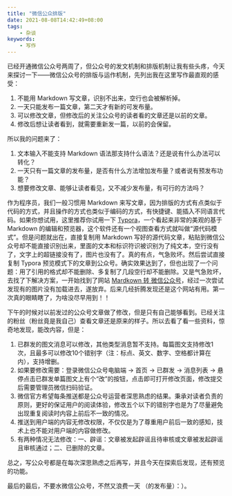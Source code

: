```yaml
---
title: "微信公众排版"
date: 2021-08-08T14:42:49+08:00
tags:
    - 杂谈
keywords:
    - 写作
---
```


已经开通微信公众号两周了，但公众号的发文机制和排版机制让我有些头疼，今天来探讨一下——微信公众号的排版与运作机制，先列出我在这里写作最直观的感受：

1. 不能用 Markdown 写文章，识别不出来，空行也会被解析掉。
2. 一天只能发布一篇文章，第二天才有新的可发布量。
3. 可以修改文章，但修改后的关注公众号的读者看的文章还是以前的文章。
4. 修改后想让读者看到，就需要重新发一篇，以前的会保留。



所以我的问题来了：

1. 文本输入不能支持 Markdown 语法那支持什么语法？还是说有什么办法可以转化？
2. 一天只有一篇文章的发布量，是否有什么方法增加发布量？或者说有预发布功能？
3. 想要修改文章、能够让读者看见，又不减少发布量，有可行的方法吗？



作为程序员，我们一般习惯用 Markdown 来写文章，因为排版的方式有点类似于代码的方式，并且操作的方式也类似于编码的方式，有快捷键、能插入不同语言代码。如果你想试用，这里推荐你试用一下 [Typora](https://typora.io/)，一个看起来非常的美观的基于 Markdown 的编辑和预览器，这个软件还有一个视图查看方式就叫做“源代码模式”。但是问题就出在，直接复制用 Markdown 写好的源代码文章，粘贴到微信公众号却不能直接识别出来，里面的文本和标识符识被识别为了纯文本，空行没有了，文字上的超链接没有了，图片也没有了。真的有点，气急败坏。然后尝试直接复制 Typora 预览模式下的文章到公众号。确实效果达到了，但也出现了一个问题：用了引用的格式却不能删除、多复制了几段空行却不能删除。又是气急败坏，去找了下解决方案，一开始找到了网站 [Mardkown 转 微信公众号](https://md.qikqiak.com/)，经过一次尝试发现有的图片没有加载进去，遂放弃。后来几经折腾发现还是这个网站有用。第一次真的眼睛瞎了，为啥没尽早用到！！



下午的时候对以前发过的公众号文章做了修改，但是只有自己能够看到。已经关注的粉丝（粉丝竟是我自己）查看文章还是原来的样子。所以去看了看一些资料，惊奇地发现，能改内容，但是：

1. 已群发的图文消息可以修改，其他类型消息暂不支持。每篇图文支持修改1次，且最多可以修改10个错别字（注：标点、英文、数字、空格都计算在内），支持增删。
2. 如果要修改需要：登录微信公众号电脑端 → 首页 → 已群发 → 消息列表 → 悬停点击已群发单篇图文上有个“改”的按钮，点击即可打开修改页面，修改提交后需要管理员微信扫码验证。
3. 微信官方希望每条推送都是公众号运营者深思熟虑的结果。秉承对读者负责的原则，更好的保证用户的阅读体验，修改五个以下的错别字也是为了尽量避免出现重复阅读时内容上前后不一致的情况。
4. 推送到用户端的内容无修改权限，不仅仅是为了尊重用户前后一致的感知，技术上也不能对用户端的内容做修改。
5. 有两种情况无法修改：一、辟谣：文章被发起辟谣且待审核或文章被发起辟谣且审核通过；二、已删除的文章。



总之，写公众号都是在每次深思熟虑之后再写，并且今天在探索后发现，还有预览的功能。


最后的最后，不要水微信公众号，不然又浪费一天 （的发布量）：）。